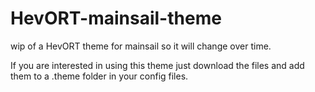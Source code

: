 # HevORT-mainsail-theme
wip of a HevORT theme for mainsail so it will change over time.

If you are interested in using this theme just download the files and add them to a .theme folder in your config files.
